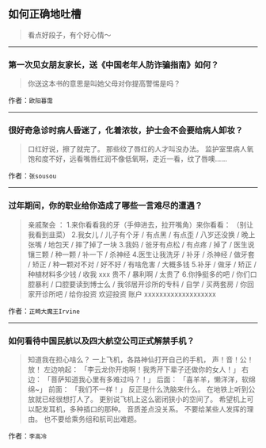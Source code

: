 ## 如何正确地吐槽

> 看点好段子，有个好心情～


 
---

### 第一次见女朋友家长，送《中国老年人防诈骗指南》如何？

> 你送这本书的意思是叫她父母对你提高警惕是吗？


作者：`欧阳暮霭`

---

### 很好奇急诊时病人昏迷了，化着浓妆，护士会不会要给病人卸妆？

> 口红好说，擦了就完了。
> 那些纹了唇红的人才叫没办法。
> 监护室里病人氧饱和度不好，远看嘴唇红润不像低氧啊，走近一看，纹了唇噢……


作者：`张sousou`

---

### 过年期间，你的职业给你造成了哪些一言难尽的遭遇？

> 亲戚聚会 ：
> 1.来你看看我的牙（手伸进去，拉开嘴角）来你看看：
> （别让我看到韭菜）
> 2.我女儿 / 儿子有个牙 / 有点黑 / 有点歪 / 八岁还没换 / 晚上张嘴 / 地包天 / 摔了掉了一块
> 3.我妈 / 爸牙有点松 / 有点疼 / 掉了 / 医生说镶三颗 / 种一颗 / 补一下 / 杀神经
> 4.医生让我洗牙 / 补牙 / 杀神经 / 做牙套 / 矫正 / 种一颗对不对 / 好不好 / 有啥危害 / 大概多钱
> 5.补牙 / 做牙 / 矫正 / 种植材料多少钱 / 收我 xxx 贵不 / 暴利啊 / 太贵了
> 6.你挣挺多的吧 / 你们口腔暴利 / 口腔要读到博士么 / 我邻居开诊所的专科 / 自学 / 买两套房 / 你回家开诊所吧 / 给你投资
> 欢迎投资 账户 xxxxxxxxxxxxxxxxxxx


作者：`正畸大魔王Irvine`

---

### 如何看待中国民航以及四大航空公司正式解禁手机？

> 知道我在担心啥么？
> 一上飞机，各路神仙打开自己的手机，
> 声！音！公！放！
> 左边响起：
> 「李云龙你开炮啊！我秀芹下辈子还做你的女人！」
> 右边：
> 「菩萨知道我心里有多难过吗？！」
> 后面：
> 「喜羊羊，懒洋洋，软绵绵~」
> 前面：
> 「我们不一样！」
> 反正是什么洗脑来什么。
> 在地铁上听到公放就已经很想打人了。
> 更别说飞机上这么密闭狭小的空间了。
> 希望机上可以配发耳机，多种插口的那种。
> 音质差点没关系。
> 不要给某些人发挥的理由。
> 也不要给乘务组和航司出难题。


作者：`李高冷`